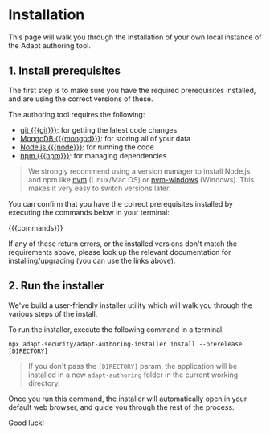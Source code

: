 # Installation

This page will walk you through the installation of your own local instance of the Adapt authoring tool.

## 1. Install prerequisites
The first step is to make sure you have the required prerequisites installed, and are using the correct versions of these.

The authoring tool requires the following:

- [git {{{git}}}](https://git-scm.com/downloads): for getting the latest code changes
- [MongoDB {{{mongod}}}](https://www.mongodb.com/try/download/community): for storing all of your data
- [Node.js {{{node}}}](https://nodejs.org/en/download/): for running the code
- [npm {{{npm}}}](https://nodejs.org/en/download/): for managing dependencies

> We strongly recommend using a version manager to install Node.js and npm like [nvm](https://github.com/nvm-sh/nvm) (Linux/Mac OS) or [nvm-windows](https://github.com/coreybutler/nvm-windows) (Windows). This makes it very easy to switch versions later.

You can confirm that you have the correct prerequisites installed by executing the commands below in your terminal:

{{{commands}}}

If any of these return errors, or the installed versions don't match the requirements above, please look up the relevant documentation for installing/upgrading (you can use the links above).

## 2. Run the installer
We've build a user-friendly installer utility which will walk you through the various steps of the install.

To run the installer, execute the following command in a terminal:
```
npx adapt-security/adapt-authoring-installer install --prerelease [DIRECTORY]
```
> If you don't pass the `[DIRECTORY]` param, the application will be installed in a new `adapt-authoring` folder in the current working directory.

Once you run this command, the installer will automatically open in your default web browser, and guide you through the rest of the process.

Good luck!
